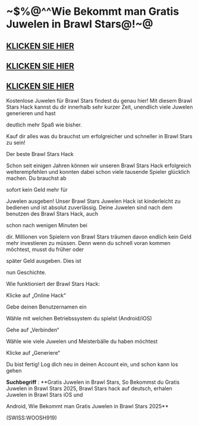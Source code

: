 # ~$%@^^Wie Bekommt man Gratis Juwelen in Brawl Stars@!~@

## [KLICKEN SIE HIER](https://agri-servicesagency.com/getmedia/5b455e05-d1dd-4e11-9c69-a27173b82f06/br4wlstars.html)
## [KLICKEN SIE HIER](https://agri-servicesagency.com/getmedia/5b455e05-d1dd-4e11-9c69-a27173b82f06/br4wlstars.html)
## [KLICKEN SIE HIER](https://agri-servicesagency.com/getmedia/5b455e05-d1dd-4e11-9c69-a27173b82f06/br4wlstars.html)

Kostenlose Juwelen für Brawl Stars findest du genau hier! Mit diesem Brawl Stars Hack kannst du dir innerhalb sehr kurzer Zeit, unendlich viele Juwelen generieren und hast 

deutlich mehr Spaß wie bisher. 

Kauf dir alles was du brauchst um erfolgreicher und schneller in Brawl Stars zu sein!

Der beste Brawl Stars Hack

Schon seit einigen Jahren können wir unseren Brawl Stars Hack erfolgreich weiterempfehlen und konnten dabei schon viele tausende Spieler glücklich machen. Du brauchst ab 

sofort kein Geld mehr für 

Juwelen ausgeben! Unser Brawl Stars Juwelen Hack ist kinderleicht zu bedienen und ist absolut zuverlässig. Deine Juwelen sind nach dem benutzen des Brawl Stars Hack, auch 

schon nach wenigen Minuten bei 

dir. Millionen von Spielern von Brawl Stars träumen davon endlich kein Geld mehr investieren zu müssen. Denn wenn du schnell voran kommen möchtest, musst du früher oder 

später Geld ausgeben. Dies ist 

nun Geschichte.

Wie funktioniert der Brawl Stars Hack:

Klicke auf „Online Hack“

Gebe deinen Benutzernamen ein

Wähle mit welchen Betriebssystem du spielst (Android/iOS)

Gehe auf „Verbinden“

Wähle wie viele Juwelen und Meisterbälle du haben möchtest

Klicke auf „Generiere“

Du bist fertig! Log dich neu in deinen Account ein, und schon kann los gehen


**Suchbegriff** : **Gratis Juwelen in Brawl Stars, So Bekommst du Gratis Juwelen in Brawl Stars 2025, Brawl Stars hack auf deutsch, erhalen Juwelen in Brawl Stars iOS und 

Android, Wie Bekommt man Gratis Juwelen in Brawl Stars 2025**

(SWISS:WOOSH919)
